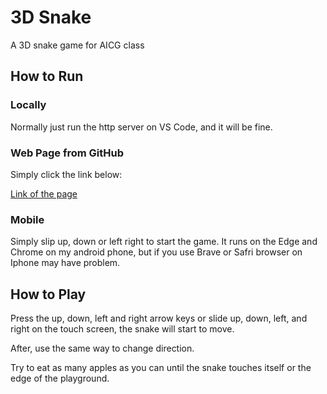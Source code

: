 # 3D Snake
A 3D snake game for AICG class

## How to Run

### Locally

Normally just run the http server on VS Code, and it will be fine.

### Web Page from GitHub

Simply click the link below:

[Link of the page](https://elessarwillomoont.github.io/3D_Snake/)

### Mobile

Simply slip up, down or left right to start the game. 
It runs on the Edge and Chrome on my android phone, but if you use Brave or Safri browser on Iphone may have problem.

## How to Play

Press the up, down, left and right arrow keys or slide up, down, left, and right on the touch screen, the snake will start to move.

After, use the same way to change direction.

Try to eat as many apples as you can until the snake touches itself or the edge of the playground.
